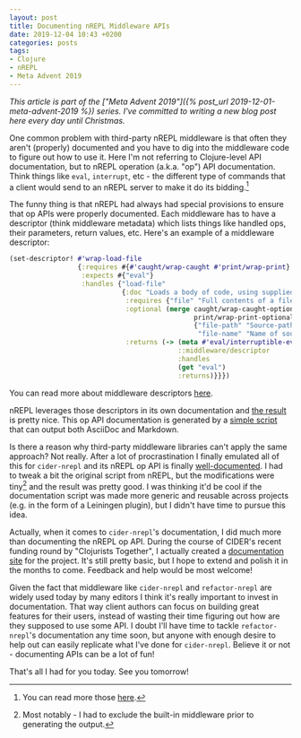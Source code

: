 ```yaml
---
layout: post
title: Documenting nREPL Middleware APIs
date: 2019-12-04 10:43 +0200
categories: posts
tags:
- Clojure
- nREPL
- Meta Advent 2019
---
```


*This article is part of the ["Meta Advent 2019"]({% post_url 2019-12-01-meta-advent-2019 %}) series. I've committed to writing
a new blog post here every day until Christmas.*

One common problem with third-party nREPL middleware is that often they aren't (properly) documented and you
have to dig into the middleware code to figure out how to use it. Here I'm not referring to Clojure-level API documentation,
but to nREPL operation (a.k.a. "op") API documentation. Think things like `eval`, `interrupt`, etc - the different
type of commands that a client would send to an nREPL server to make it do its bidding.[^1]

The funny thing is that nREPL
had always had special provisions to ensure that op APIs were properly documented. Each middleware
has to have a descriptor (think middleware metadata) which lists things like handled ops, their parameters, return values, etc.
Here's an example of a middleware descriptor:

``` clojure
(set-descriptor! #'wrap-load-file
                 {:requires #{#'caught/wrap-caught #'print/wrap-print}
                  :expects #{"eval"}
                  :handles {"load-file"
                            {:doc "Loads a body of code, using supplied path and filename info to set source file and line number metadata. Delegates to underlying \"eval\" middleware/handler."
                             :requires {"file" "Full contents of a file of code."}
                             :optional (merge caught/wrap-caught-optional-arguments
                                              print/wrap-print-optional-arguments
                                              {"file-path" "Source-path-relative path of the source file, e.g. clojure/java/io.clj"
                                               "file-name" "Name of source file, e.g. io.clj"})
                             :returns (-> (meta #'eval/interruptible-eval)
                                          ::middleware/descriptor
                                          :handles
                                          (get "eval")
                                          :returns)}}})
```

You can read more about middleware descriptors [here](https://nrepl.org/nrepl/design/middleware.html#_middleware_descriptors_and_nrepl_server_configuration).

nREPL leverages those descriptors in its own documentation and [the result](https://nrepl.org/nrepl/ops.html) is pretty nice.
This op API documentation is generated by a [simple script](https://github.com/nrepl/nrepl/blob/master/src/maint/nrepl/impl/docs.clj) that can output both AsciiDoc and Markdown.

Is there a reason why third-party middleware libraries can't apply the same approach? Not really. After a lot of
procrastination I finally emulated all of this for `cider-nrepl` and its nREPL op API is finally [well-documented](https://docs.cider.mx/cider-nrepl/nrepl-api/ops.html).
I had to tweak a bit the original script from nREPL, but the modifications were tiny[^2] and the result was pretty good.
I was thinking it'd be cool if the documentation script was made more generic and reusable across projects (e.g. in the form of
a Leiningen plugin), but I didn't have time to pursue this idea.

Actually, when it comes to `cider-nrepl`'s documentation, I did much more than documenting the nREPL op API. During the
course of CIDER's recent funding round by "Clojurists Together", I actually created a [documentation site](https://docs.cider.mx/cider-nrepl/index.html) for the project.
It's still pretty basic, but I hope to extend and polish it in the months to come. Feedback and help would be most welcome!

Given the fact that middleware like `cider-nrepl` and `refactor-nrepl` are widely used today by many editors I think it's really
important to invest in documentation. That way client authors can focus on building great features for their users, instead
of wasting their time figuring out how are they supposed to use some API. I doubt I'll have time to tackle `refactor-nrepl`'s
documentation any time soon, but anyone with enough desire to help out can easily replicate what I've done for `cider-nrepl`.
Believe it or not - documenting APIs can be a lot of fun!

That's all I had for you today. See you tomorrow!

[^1]: You can read more those [here](https://nrepl.org/nrepl/0.6.0/design/overview.html).
[^2]: Most notably - I had to exclude the built-in middleware prior to generating the output.
